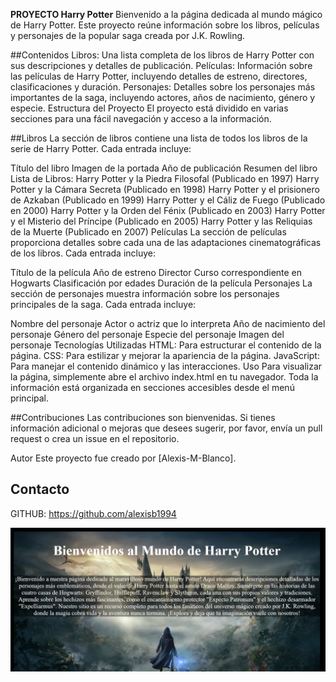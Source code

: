 **PROYECTO Harry Potter**
Bienvenido a la página dedicada al mundo mágico de Harry Potter. Este proyecto reúne información sobre los libros, películas y personajes de la popular saga creada por J.K. Rowling.

##Contenidos
Libros: Una lista completa de los libros de Harry Potter con sus descripciones y detalles de publicación.
Películas: Información sobre las películas de Harry Potter, incluyendo detalles de estreno, directores, clasificaciones y duración.
Personajes: Detalles sobre los personajes más importantes de la saga, incluyendo actores, años de nacimiento, género y especie.
Estructura del Proyecto
El proyecto está dividido en varias secciones para una fácil navegación y acceso a la información.

##Libros
La sección de libros contiene una lista de todos los libros de la serie de Harry Potter. Cada entrada incluye:

Título del libro
Imagen de la portada
Año de publicación
Resumen del libro
Lista de Libros:
Harry Potter y la Piedra Filosofal (Publicado en 1997)
Harry Potter y la Cámara Secreta (Publicado en 1998)
Harry Potter y el prisionero de Azkaban (Publicado en 1999)
Harry Potter y el Cáliz de Fuego (Publicado en 2000)
Harry Potter y la Orden del Fénix (Publicado en 2003)
Harry Potter y el Misterio del Príncipe (Publicado en 2005)
Harry Potter y las Reliquias de la Muerte (Publicado en 2007)
Películas
La sección de películas proporciona detalles sobre cada una de las adaptaciones cinematográficas de los libros. Cada entrada incluye:

Título de la película
Año de estreno
Director
Curso correspondiente en Hogwarts
Clasificación por edades
Duración de la película
Personajes
La sección de personajes muestra información sobre los personajes principales de la saga. Cada entrada incluye:

Nombre del personaje
Actor o actriz que lo interpreta
Año de nacimiento del personaje
Género del personaje
Especie del personaje
Imagen del personaje
Tecnologías Utilizadas
HTML: Para estructurar el contenido de la página.
CSS: Para estilizar y mejorar la apariencia de la página.
JavaScript: Para manejar el contenido dinámico y las interacciones.
Uso
Para visualizar la página, simplemente abre el archivo index.html en tu navegador. Toda la información está organizada en secciones accesibles desde el menú principal.

##Contribuciones
Las contribuciones son bienvenidas. Si tienes información adicional o mejoras que desees sugerir, por favor, envía un pull request o crea un issue en el repositorio.

Autor
Este proyecto fue creado por [Alexis-M-Blanco].

## Contacto
GITHUB: https://github.com/alexisb1994



![Captura de pantalla](./assets/image/Captura.PNG)